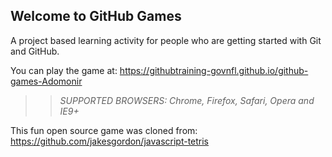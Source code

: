 ## Welcome to GitHub Games

A project based learning activity for people who are getting started with Git and GitHub.

You can play the game at: https://githubtraining-govnfl.github.io/github-games-Adomonir

>> _*SUPPORTED BROWSERS*: Chrome, Firefox, Safari, Opera and IE9+_

This fun open source game was cloned from: https://github.com/jakesgordon/javascript-tetris

